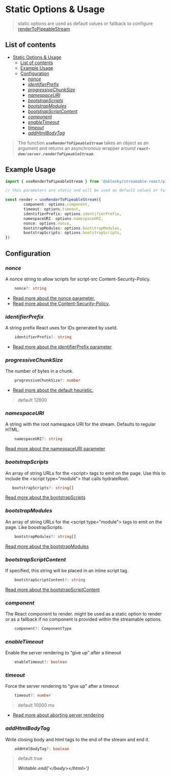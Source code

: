 # Static Options & Usage

> static options are used as default values or fallback to configure [renderToPipeableStream](https://reactjs.org/docs/react-dom-server.html#rendertopipeablestream)

## List of contents

- [Static Options \& Usage](#static-options--usage)
  - [List of contents](#list-of-contents)
  - [Example Usage](#example-usage)
  - [Configuration](#configuration)
    - [*nonce*](#nonce)
    - [*identifierPrefix*](#identifierprefix)
    - [*progressiveChunkSize*](#progressivechunksize)
    - [*namespaceURI*](#namespaceuri)
    - [*bootstrapScripts*](#bootstrapscripts)
    - [*bootstrapModules*](#bootstrapmodules)
    - [*bootstrapScriptContent*](#bootstrapscriptcontent)
    - [*component*](#component)
    - [*enableTimeout*](#enabletimeout)
    - [*timeout*](#timeout)
    - [*addHtmlBodyTag*](#addhtmlbodytag)

> The function ***`useRenderToPipeableStream`*** takes an object as an argument and returns an asynchronous wrapper around ***`react-dom/server.renderToPipeableStream`***.

## Example Usage

```typescript
import { useRenderToPipeableStream } from '@aklesky/streamable-react/pipeable/render.js'

// this parameters are static and will be used as default values or fallback

const render = useRenderToPipeableStream({
        component: options.component,
        timeout: options.timeout,
        identifierPrefix: options.identifierPrefix,
        namespaceURI: options.namespaceURI,
        nonce: options.nonce,
        bootstrapModules: options.bootstrapModules,
        bootstrapScripts: options.bootstrapScripts,
})
```

## Configuration

### *nonce*

A nonce string to allow scripts for script-src Content-Security-Policy.

```typescript
    nonce?: string
```

- [Read more about the nonce parameter.](https://beta.reactjs.org/reference/react-dom/server/renderToPipeableStream#parameters)
- [Read more about the Content-Security-Policy.](https://developer.mozilla.org/en-US/docs/Web/HTTP/Headers/Content-Security-Policy/script-src)

### *identifierPrefix*

A string prefix React uses for IDs generated by useId.

```typescript
    identifierPrefix?: string
```

- [Read more about the identifierPrefix parameter](https://beta.reactjs.org/reference/react-dom/server/renderToPipeableStream#parameters)

### *progressiveChunkSize*

The number of bytes in a chunk.

```typescript
    progressiveChunkSize?: number
```

- [Read more about the default heuristic.](https://github.com/facebook/react/blob/14c2be8dac2d5482fda8a0906a31d239df8551fc/packages/react-server/src/ReactFizzServer.js#L210-L225)

> default 12800

### *namespaceURI*

A string with the root namespace URI for the stream. Defaults to regular HTML.

```typescript
    namespaceURI?: string
```

[Read more about the namespaceURI parameter](https://beta.reactjs.org/reference/react-dom/server/renderToPipeableStream#parameters)

### *bootstrapScripts*

An array of string URLs for the \<script\> tags to emit on the page.
Use this to include the \<script type="module\"\> that calls hydrateRoot.

 ```typescript
    bootstrapScripts?: string[]
```

[Read more about the bootstrapScripts](https://beta.reactjs.org/reference/react-dom/server/renderToPipeableStream#parameters)

### *bootstrapModules*

An array of string URLs for the \<script type="module"\> tags to emit on the page.
Like boostrapScripts.

```typescript
    bootstrapModules?: string[]
```

[Read more about the bootstrapModules](https://beta.reactjs.org/reference/react-dom/server/renderToPipeableStream#parameters)

### *bootstrapScriptContent*

If specified, this string will be placed in an inline script tag.

```typescript
    bootstrapScriptContent?: string
```

[Read more about the bootstrapScriptContent](https://beta.reactjs.org/reference/react-dom/server/renderToPipeableStream#parameters)

### *component*

The React component to render. might be used as a static option to render or as a fallback if no component is provided within the streamable options.

```typescript
    component?: ComponentType
```

### *enableTimeout*

Enable the server rendering to “give up” after a timeout

```typescript
    enableTimeout?: boolean
```

### *timeout*

Force the server rendering to “give up” after a timeout

```typescript
    timeout?: number
```

> default 10000 ms

- [Read more about aborting server rendering](https://beta.reactjs.org/reference/react-dom/server/renderToPipeableStream#aborting-server-rendering )

### *addHtmlBodyTag*

Write closing body and html tags to the end of the stream and end it.

```typescript
    addHtmlBodyTag?: boolean
```

> default true
>
> ***Writable.end('\<\/body>\<\/html\>')***

